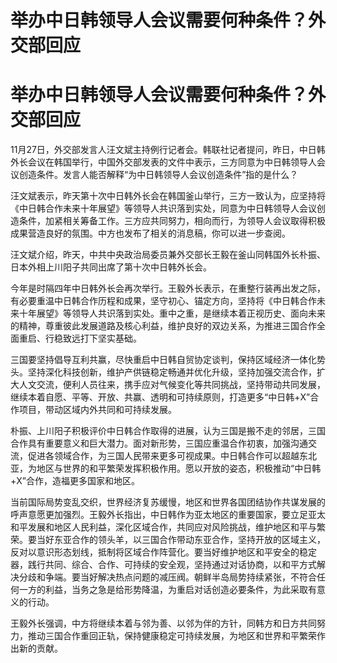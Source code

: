 # 举办中日韩领导人会议需要何种条件？外交部回应

# 举办中日韩领导人会议需要何种条件？外交部回应

11月27日，外交部发言人汪文斌主持例行记者会。韩联社记者提问，昨日，中日韩外长会议在韩国举行，中国外交部发表的文件中表示，三方同意为中日韩领导人会议创造条件。发言人能否解释“为中日韩领导人会议创造条件”指的是什么？

汪文斌表示，昨天第十次中日韩外长会在韩国釜山举行，三方一致认为，应坚持将《中日韩合作未来十年展望》等领导人共识落到实处，同意为中日韩领导人会议创造条件，加紧相关筹备工作。三方应共同努力，相向而行，为领导人会议取得积极成果营造良好的氛围。中方也发布了相关的消息稿，你可以进一步查阅。

汪文斌介绍，昨天，中共中央政治局委员兼外交部长王毅在釜山同韩国外长朴振、日本外相上川阳子共同出席了第十次中日韩外长会。

今年是时隔四年中日韩外长会再次举行。王毅外长表示，在重整行装再出发之际，有必要重温中日韩合作历程和成果，坚守初心、锚定方向，坚持将《中日韩合作未来十年展望》等领导人共识落到实处。重中之重，是继续本着正视历史、面向未来的精神，尊重彼此发展道路及核心利益，维护良好的双边关系，为推进三国合作全面重启、行稳致远打下坚实基础。

三国要坚持倡导互利共赢，尽快重启中日韩自贸协定谈判，保持区域经济一体化势头。坚持深化科技创新，维护产供链稳定畅通并优化升级，坚持加强交流合作，扩大人文交流，便利人员往来，携手应对气候变化等共同挑战，坚持带动共同发展，继续本着自愿、平等、开放、共赢、透明和可持续原则，打造更多“中日韩+X”合作项目，带动区域内外共同和可持续发展。

朴振、上川阳子积极评价中日韩合作取得的进展，认为三国是搬不走的邻居，三国合作具有重要意义和巨大潜力。面对新形势，三国应重温合作初衷，加强沟通交流，促进各领域合作，为三国人民带来更多可视成果。中日韩合作可以超越东北亚，为地区与世界的和平繁荣发挥积极作用。愿以开放的姿态，积极推动“中日韩+X”合作，造福更多国家和地区。

当前国际局势变乱交织，世界经济复苏缓慢，地区和世界各国团结协作共谋发展的呼声意愿更加强烈。王毅外长指出，中日韩作为亚太地区的重要国家，要立足亚太和平发展和地区人民利益，深化区域合作，共同应对风险挑战，维护地区和平与繁荣。要当好东亚合作的领头羊，以三国合作带动东亚合作，坚持开放的区域主义，反对以意识形态划线，抵制将区域合作阵营化。要当好维护地区和平安全的稳定器，践行共同、综合、合作、可持续的安全观，坚持通过对话协商，以和平方式解决分歧和争端。要当好解决热点问题的减压阀。朝鲜半岛局势持续紧张，不符合任何一方的利益，当务之急是给形势降温，为重启对话创造必要条件，为此采取有意义的行动。

王毅外长强调，中方将继续本着与邻为善、以邻为伴的方针，同韩方和日方共同努力，推动三国合作重回正轨，保持健康稳定可持续发展，为地区和世界和平繁荣作出新的贡献。


